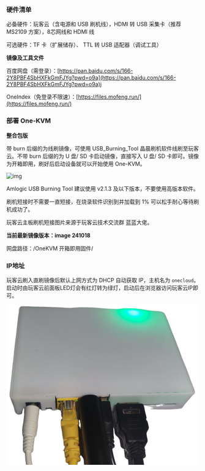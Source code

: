 ### 硬件清单

必备硬件：玩客云（含电源和 USB 刷机线），HDMI 转 USB 采集卡（推荐 MS2109 方案），8芯网线和 HDMI 线

可选硬件：TF 卡（扩展储存）、 TTL 转 USB 适配器（调试工具）

**镜像及工具文件**

百度网盘（需登录）：[https://pan.baidu.com/s/166-2Y8PBF4SbHXFkGmFJYg?pwd=o9a](https://pan.baidu.com/s/166-2Y8PBF4SbHXFkGmFJYg?pwd=o9a)j 

OneIndex（免登录不限速）：[https://files.mofeng.run/](https://files.mofeng.run/)

### 部署 One-KVM

**整合包版**

带 burn 后缀的为线刷镜像，可使用 USB_Burning_Tool 晶晨刷机软件线刷至玩客云。不带 burn 后缀的为 U 盘/ SD 卡启动镜像，直接写入 U 盘/ SD 卡即可。镜像为开箱即用，刷好后启动设备就可以开始使用 One-KVM。

![img](./img/1717947165711-51.jpeg)

Amlogic USB Burning Tool 建议使用 v2.1.3 及以下版本，不要使用高版本软件。

刷机短接时不需要一直短接，在烧录软件识别到并加载到 1% 可以松手耐心等待刷机成功了。

玩客云主板刷机短接图片来源于玩客云技术交流群 蓝蓝大佬。

**当前最新镜像版本：image 241018**

网盘路径：/OneKVM 开箱即用固件/


### IP地址

玩客云刷入直刷镜像后默认上网方式为 DHCP 自动获取 IP，主机名为 `onecloud`。启动时由玩客云前面板LED灯会有红灯转为绿灯，启动后在浏览器访问玩客云IP即可。

![image-20240621005943231](./img/image-20240621005943231.png)


